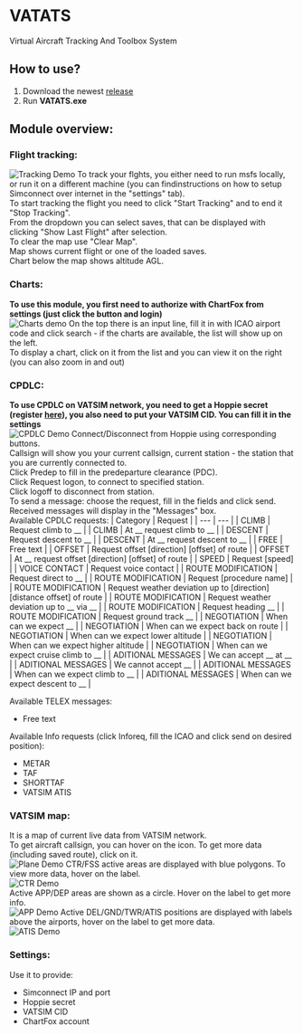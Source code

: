 # VATATS
Virtual Aircraft Tracking And Toolbox System

## How to use?
1) Download the newest [release](https://github.com/WiktorKociuba/VATATS/releases)
2) Run **VATATS.exe**

## Module overview:
### Flight tracking:
![Tracking Demo](https://github.com/WiktorKociuba/VATATS/blob/main/readmeFiles/demo.gif)
To track your flghts, you either need to run msfs locally, or run it on a different machine (you can findinstructions on how to setup Simconnect over internet in the "settings" tab).<br>
To start tracking the flight you need to click "Start Tracking" and to end it "Stop Tracking".<br>
From the dropdown you can select saves, that can be displayed with clicking "Show Last Flight" after selection.<br>
To clear the map use "Clear Map".<br>
Map shows current flight or one of the loaded saves.<br>
Chart below the map shows altitude AGL.<br>
### Charts:
**To use this module, you first need to authorize with ChartFox from settings (just click the button and login)**<br>
![Charts demo](https://github.com/WiktorKociuba/VATATS/blob/main/readmeFiles/charts.png)
On the top there is an input line, fill it in with ICAO airport code and click search - if the charts are available, the list will show up on the left.<br>
To display a chart, click on it from the list and you can view it on the right (you can also zoom in and out)<br>
### CPDLC:
**To use CPDLC on VATSIM network, you need to get a Hoppie secret (register [here](https://www.hoppie.nl/acars/system/register.html)), you also need to put your VATSIM CID. You can fill it in the settings**<br>
![CPDLC Demo](https://github.com/WiktorKociuba/VATATS/blob/main/readmeFiles/cpdlc.png)
Connect/Disconnect from Hoppie using corresponding buttons.<br>
Callsign will show you your current callsign, current station - the station that you are currently connected to.<br>
Click Predep to fill in the predeparture clearance (PDC).<br>
Click Request logon, to connect to specified station.<br>
Click logoff to disconnect from station.<br>
To send a message: choose the request, fill in the fields and click send.<br>
Received messages will display in the "Messages" box.<br>
Available CPDLC requests:
| Category | Request |
| --- | --- |
| CLIMB | Request climb to __ |
| CLIMB | At __ request climb to __ |
| DESCENT | Request descent to __ |
| DESCENT | At __ request descent to __ |
| FREE | Free text |
| OFFSET | Request offset \[direction\] \[offset\] of route |
| OFFSET | At __ request offset \[direction\] \[offset\] of route |
| SPEED | Request \[speed\] |
| VOICE CONTACT | Request voice contact |
| ROUTE MODIFICATION | Request direct to __ |
| ROUTE MODIFICATION | Request \[procedure name\] |
| ROUTE MODIFICATION | Request weather deviation up to \[direction\]\[distance offset\] of route |
| ROUTE MODIFICATION | Request weather deviation up to __ via __ |
| ROUTE MODIFICATION | Request heading __ |
| ROUTE MODIFICATION | Request ground track __ |
| NEGOTIATION | When can we expect __ |
| NEGOTIATION | When can we expect back on route |
| NEGOTIATION | When can we expect lower altitude |
| NEGOTIATION | When can we expect higher altitude |
| NEGOTIATION | When can we expect cruise climb to __ |
| ADITIONAL MESSAGES | We can accept __ at __ |
| ADITIONAL MESSAGES | We cannot accept __ |
| ADITIONAL MESSAGES | When can we expect climb to __ |
| ADITIONAL MESSAGES | When can we expect descent to __ |

Available TELEX messages:
- Free text

Available Info requests (click Inforeq, fill the ICAO and click send on desired position):<br>
- METAR
- TAF
- SHORTTAF
- VATSIM ATIS
###  VATSIM map:
It is a map of current live data from VATSIM network.<br>
To get aircraft callsign, you can hover on the icon. To get more data (including saved route), click on it.<br>
![Plane Demo](https://github.com/WiktorKociuba/VATATS/blob/main/readmeFiles/plane.png)
CTR/FSS active areas are displayed with blue polygons. To view more data, hover on the label.<br>
![CTR Demo](https://github.com/WiktorKociuba/VATATS/blob/main/readmeFiles/fir.png)<br>
Active APP/DEP areas are shown as a circle. Hover on the label to get more info.<br>
![APP Demo](https://github.com/WiktorKociuba/VATATS/blob/main/readmeFiles/app.png)
Active DEL/GND/TWR/ATIS positions are displayed with labels above the airports, hover on the label to get more data.<br>
![ATIS Demo](https://github.com/WiktorKociuba/VATATS/blob/main/readmeFiles/atis.png)
### Settings:
Use it to provide:
- Simconnect IP and port
- Hoppie secret
- VATSIM CID
- ChartFox account